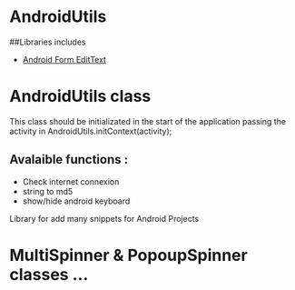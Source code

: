 # AndroidUtils

##Libraries includes
- [Android Form EditText](https://github.com/vekexasia/android-edittext-validator)

# AndroidUtils class

This class should be initializated in the start of the application passing the activity in AndroidUtils.initContext(activity);

## Avalaible functions :

- Check internet connexion
- string to md5
- show/hide android keyboard 

Library for add many snippets for Android Projects


# MultiSpinner & PopoupSpinner classes ...